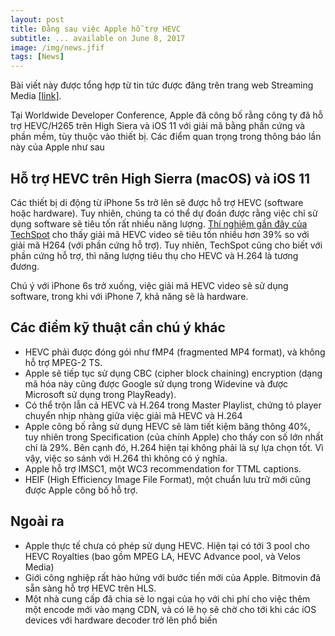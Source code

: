 ```yaml
---
layout: post
title: Đằng sau việc Apple hỗ trợ HEVC
subtitle: ... available on June 8, 2017
image: /img/news.jfif
tags: [News]
---
```


Bài viết này được tổng hợp từ tin tức được đăng trên trang web Streaming Media [[link]](http://www.streamingmedia.com/Articles/Editorial/Featured-Articles/Apple-Embraces-HEVC-What-Does-it-Mean-for-Encoding-118735.aspx).

Tại Worldwide Developer Conference, Apple đã công bố rằng công ty đã hỗ trợ HEVC/H265 trên High Siera và iOS 11 với giải mã bằng phần cứng và phần mềm, tùy thuộc vào thiết bị. Các điểm quan trọng trong thông báo lần này của Apple như sau

## Hỗ trợ HEVC trên High Sierra (macOS) và iOS 11

Các thiết bị di động từ iPhone 5s trở lên sẽ được hỗ trợ HEVC (software hoặc hardware). Tuy nhiên, chúng ta có thể dự đoán được rằng việc chỉ sử dụng software sẽ tiêu tốn rất nhiều năng lượng. [Thí nghiệm gần đây của TechSpot](http://www.techspot.com/article/1131-hevc-h256-enconding-playback/page2.html) cho thấy giải mã HEVC video sẽ tiêu tốn nhiều hơn 39% so với giải mã H264 (với phần cứng hỗ trợ). Tuy nhiên, TechSpot cũng cho biết với phần cứng hỗ trợ, thì năng lượng tiêu thụ cho HEVC và H.264 là tương đương. 

Chú ý với iPhone 6s trở xuống, việc giải mã HEVC video sẽ sử dụng software, trong khi với iPhone 7, khả năng sẽ là hardware. 

## Các điểm kỹ thuật cần chú ý khác

* HEVC phải được đóng gói như fMP4 (fragmented MP4 format), và không hỗ trợ MPEG-2 TS.
* Apple sẽ tiếp tục sử dụng CBC (cipher block chaining) encryption (dạng mã hóa này cũng được Google sử dụng trong Widevine và được Microsoft sử dụng trong PlayReady).
* Có thể trộn lẫn cả HEVC và H.264 trong Master Playlist, chứng tỏ player chuyển nhịp nhàng giữa việc giải mã HEVC và H.264
* Apple công bố rằng sử dụng HEVC sẽ làm tiết kiệm băng thông 40%, tuy nhiên trong Specification (của chính Apple) cho thấy con số lớn nhất chỉ là 29%. Bên cạnh đó, H.264 hiện tại không phải là sự lựa chọn tốt. Vì vậy, việc so sánh với H.264 thì không có ý nghĩa.
* Apple hỗ trợ IMSC1, một WC3 recommendation for TTML captions.
* HEIF (High Efficiency Image File Format), một chuẩn lưu trữ mới cũng được Apple công bố hỗ trợ.

## Ngoài ra

* Apple thực tế chưa có phép sử dụng HEVC. Hiện tại có tới 3 pool cho HEVC Royalties (bao gồm MPEG LA, HEVC Advance pool, và Velos Media)
* Giới công nghiệp rất hào hứng với bước tiến mới của Apple. Bitmovin đã sẵn sàng hỗ trợ HEVC trên HLS.
* Một nhà cung cấp đã chia sẻ lo ngại của họ với chi phí cho việc thêm một encode mới vào mạng CDN, và có lẽ họ sẽ chờ cho tới khi các iOS devices với hardware decoder trở lên phổ biến
